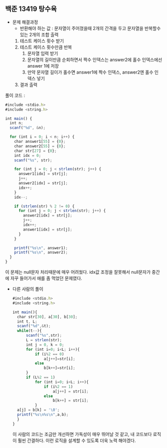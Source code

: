 ## 백준 13419 탕수육

- 문제 해결과정
  - 반환해야 하는 값 : 문자열이 주어졌을때 2개의 간격을 두고 문자열을 반복할수있는 2개의 조합 출력
  1. 테스트 케이스 횟수 받기
  2. 테스트 케이스 횟수만큼 반복
     1. 문자열 입력 받기
     2. 문자열의 길이만큼 순회하면서 짝수 인덱스는 answer2에 홀수 인덱스에선 answer 1에 저장
     3. 만약 문자열 길이가 홀수면 answer1에 짝수 인덱스, answer2엔 홀수 인덱스 넣기
  3. 결과 출력

풀이 코드 :

```jsx
#include <stdio.h>
#include <string.h>

int main() {
  int n;
  scanf("%d", &n);

  for (int i = 0; i < n; i++) {
    char answer1[55] = {0};
    char answer2[55] = {0};
    char str[27] = {0};
    int idx = 0;
    scanf("%s", str);

    for (int j = 0; j < strlen(str); j++) {
      answer1[idx] = str[j];
      j++;
      answer2[idx] = str[j];
      idx++;
    }
    idx--;

    if (strlen(str) % 2 != 0) {
      for (int j = 0; j < strlen(str); j++) {
        answer2[idx] = str[j];
        j++;
        idx++;
        answer1[idx] = str[j];
      }
    }

    printf("%s\n", answer1);
    printf("%s\n", answer2);
  }
}
```

이 문제는 null문자 처리때문에 매우 어려웠다. idx값 조정을 잘못해서 null문자가 중간에 자꾸 들어가서 애를 좀 먹었던 문제였다.

- 다른 사람의 풀이
  ```jsx
  #include <stdio.h>
  #include <string.h>

  int main(){
  	char str[30], a[30], b[30];
  	int t, L;
  	scanf("%d",&t);
  	while(t--){
  		scanf("%s",str);
  		L = strlen(str);
  		int j = 0, k = 0;
  		for (int i=0; i<L; i++){
  			if (i%2 == 0)
  				a[j++]=str[i];
  			else
  				b[k++]=str[i];
  		}
  		if (L%2 == 1)
  			for (int i=0; i<L; i++){
  				if (i%2 == 1)
  					a[j++] = str[i];
  				else
  					b[k++] = str[i];
  			}
  	a[j] = b[k] = '\0';
  	printf("%s\n%s\n",a,b);
  	}
  }
  ```
  이 사람의 코드는 조금만 개선하면 가독성이 매우 뛰어날 것 같고, 내 코드보다 로직이 훨씬 간결하다. 이런 로직을 설계할 수 있도록 더욱 노력 해야겠다.
